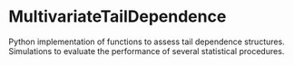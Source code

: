 # MultivariateTailDependence
Python implementation of functions to assess tail dependence structures.
Simulations to evaluate the performance of several statistical procedures.
